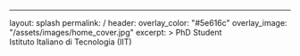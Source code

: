 ---
layout: splash
permalink: /
header:
  overlay_color: "#5e616c"
  overlay_image: "/assets/images/home_cover.jpg"
excerpt: >
  PhD Student <br/> Istituto Italiano di Tecnologia (IIT)

